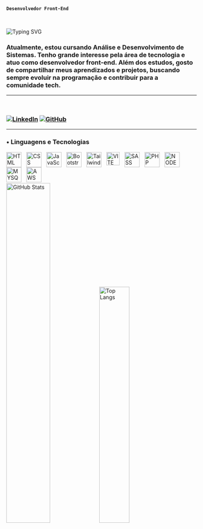 **`Desenvolvedor Front-End`**

<br>

![Typing SVG](https://readme-typing-svg.demolab.com?font=Fira+Code&size=28&duration=4000&pause=1000&color=ffde21&width=500&lines=Olá,+me+chamo+João+Pedro!)


<h3>Atualmente, estou cursando Análise e Desenvolvimento de Sistemas. Tenho grande interesse pela área de tecnologia e atuo como desenvolvedor front-end. Além dos estudos, gosto de compartilhar meus aprendizados e projetos, buscando sempre evoluir na programação e contribuir para a comunidade tech.

<br>

---

<br>

[![LinkedIn](https://img.shields.io/badge/LinkedIn-0077B5?style=for-the-badge&logo=linkedin&logoColor=white)](https://www.linkedin.com/in/jo%C3%A3o-pedro-lemos-ribeiro-49b942228/)
[![GitHub](https://img.shields.io/badge/GitHub-181717?style=for-the-badge&logo=github&logoColor=white)](https://github.com/joaorjribeiro)

---


### • Linguagens e Tecnologias

<img 
    align="left" 
    alt="HTML"
    title="HTML" 
    width="40px" 
    style="padding-right: 10px;" 
    src="https://cdn.jsdelivr.net/gh/devicons/devicon@latest/icons/html5/html5-original.svg" 
/>
<img 
    align="left" 
    alt="CSS" 
    title="CSS"
    width="40px" 
    style="padding-right: 10px;" 
    src="https://cdn.jsdelivr.net/gh/devicons/devicon@latest/icons/css3/css3-original.svg" 
/>
<img 
    align="left" 
    alt="JavaScript" 
    title="JavaScript"
    width="40px" 
    style="padding-right: 10px;" 
    src="https://cdn.jsdelivr.net/gh/devicons/devicon@latest/icons/javascript/javascript-original.svg" 
/>
<img 
    align="left" 
    alt="Bootstrap"
    title="Bootstrap" 
    width="40px" 
    style="padding-right: 10px;" 
    src="https://cdn.jsdelivr.net/gh/devicons/devicon@latest/icons/bootstrap/bootstrap-original.svg" 
/>
<img 
    align="left" 
    alt="Tailwind" 
    title="Tailwind"
    width="40px" 
    style="padding-right: 10px;" 
    src="https://cdn.jsdelivr.net/gh/devicons/devicon@latest/icons/tailwindcss/tailwindcss-original.svg" 
/>
<img 
    align="left" 
    alt="VITE" 
    title="VITE"
    width="35px" 
    style="padding-right: 10px;" 
    src="https://www.svgrepo.com/show/354521/vitejs.svg" 
/>
<img 
    align="left" 
    alt="SASS" 
    title="SASS"
    width="40px" 
    style="padding-right: 10px;" 
    src="https://cdn.jsdelivr.net/gh/devicons/devicon@latest/icons/sass/sass-original.svg" 
/>
<img 
    align="left" 
    alt="PHP" 
    title="PHP"
    width="40px" 
    style="padding-right: 10px;" 
    src="https://cdn.jsdelivr.net/gh/devicons/devicon@latest/icons/php/php-original.svg" 
/>
<img 
    align="left" 
    alt="NODEJS" 
    title="NODEJS"
    width="40px" 
    style="padding-right: 10px;" 
    src="https://www.vectorlogo.zone/logos/nodejs/nodejs-icon.svg" 
/>
<img 
    align="left" 
    alt="MYSQL" 
    title="MYSQL"
    width="40px" 
    style="padding-right: 10px;" 
    src="https://www.svgrepo.com/show/373848/mysql.svg" 
/>
<img 
    align="left" 
    alt="AWS" 
    title="AWS"
    width="40px" 
    style="padding-right: 10px;" 
    src="https://www.svgrepo.com/show/448266/aws.svg" 
/>

<br>
<br>
<br>
<br>

<p>
  <img src="https://github-readme-stats.vercel.app/api?username=joaorjribeiro&show_icons=true&theme=dark&include_all_commits=true&locale=pt-br" alt="GitHub Stats" width="48%"/>
  <img src="https://github-readme-stats.vercel.app/api/top-langs/?username=joaopedro&theme=dark&layout=compact&custom_title=Tecnologias&langs_count=4&hide=python,ruby,go,swift,kotlin,typescript,groovy,vue,vala,shell,batchfile,java" alt="Top Langs" width="40%"/>
</p>

